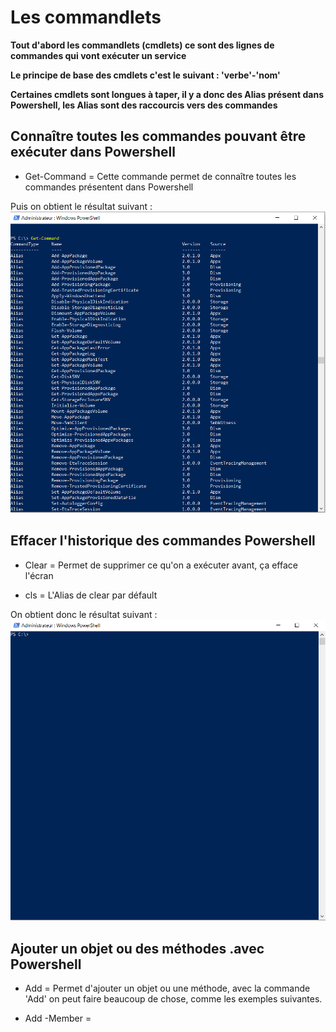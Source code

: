 # Les commandlets

__Tout d'abord les commandlets (cmdlets) ce sont des lignes de commandes qui vont exécuter un service__

__Le principe de base des cmdlets c'est le suivant : 'verbe'-'nom'__

__Certaines cmdlets sont longues à taper, il y a donc des Alias présent dans Powershell, les Alias sont des raccourcis vers des commandes__ 


## Connaître toutes les commandes pouvant être exécuter dans Powershell

- Get-Command = Cette commande permet de connaître toutes les commandes présentent dans Powershell

Puis on obtient le résultat suivant : ![](https://github.com/kevinguyodo/Powershell/blob/main/Image/get-command.PNG)

## Effacer l'historique des commandes Powershell

- Clear = Permet de supprimer ce qu'on a exécuter avant, ça efface l'écran

- cls = L'Alias de clear par défault

On obtient donc le résultat suivant : ![](https://github.com/kevinguyodo/Powershell/blob/main/Image/Clear.PNG)

## Ajouter un objet ou des méthodes .avec Powershell

- Add = Permet d'ajouter un objet ou une méthode, avec la commande 'Add' on peut faire beaucoup de chose, comme les exemples suivantes.

- Add -Member = 

